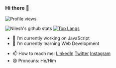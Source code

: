 ### Hi there 👋


![Profile views](https://gpvc.arturio.dev/nileshkr9919)

![Nilesh's github stats](https://github-readme-stats.vercel.app/api?username=nileshkr9919&&show_icons=true&title_color=ffffff&icon_color=bb2acf&text_color=daf7dc&bg_color=151515)
[![Top Langs](https://github-readme-stats.vercel.app/api/top-langs/?username=nileshkr9919&layout=compact)](https://github.com/nileshkr9919/github-readme-stats)
<!--
**nileshkr9919/nileshkr9919** is a ✨ _special_ ✨ repository because its `README.md` (this file) appears on your GitHub profile.



Here are some ideas to get you started:
-->
- 🔭 I’m currently working on JavaScript
- 🌱 I’m currently learning Web Development
<!--- 👯 I’m looking to collaborate on ...
- 🤔 I’m looking for help with ...
- 💬 Ask me about ... -->
- 📫 How to reach me:  [LinkedIn](https://www.linkedin.com/in/nilesh-kr/)  [Twitter](https://twitter.com/nileshkr9919) [Instagram](https://www.instagram.com/nilesh_k_r__/)
- 😄 Pronouns: He/Him
<!-- - ⚡ Fun fact: ... -->

